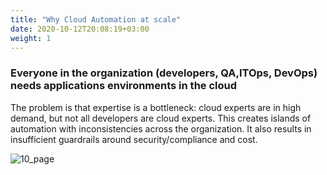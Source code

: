 ```yaml
---
title: "Why Cloud Automation at scale"
date: 2020-10-12T20:08:19+03:00
weight: 1
---
```


### Everyone in the organization (developers, QA,ITOps, DevOps) needs applications environments in the cloud
The problem is that expertise is a bottleneck: cloud experts are in high demand, but not all developers are cloud experts.
This creates islands of automation with inconsistencies across the organization. It also results in insufficient guardrails around security/compliance and cost.

 ![10_page](/images/intro/Intro_Pg10.png)
